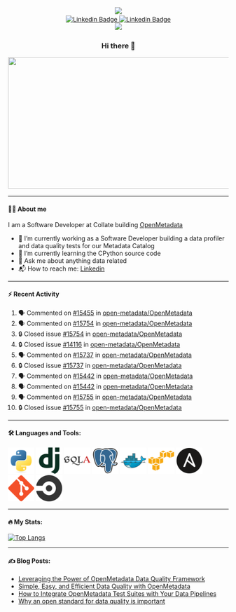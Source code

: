<div id="header" align="center">
  <img src="https://media.giphy.com/media/5eLDrEaRGHegx2FeF2/giphy.gif" width="100"/>
</div>
<div id="badges" align="center">
  <a href="https://www.linkedin.com/in/teddycrepineau/">
    <img src="https://shields.io/badge/Linkedin-blue?logo=linkedin&logoColor=white&style=for-the-badge" alt="Linkedin Badge"/>
  </a>
  <a href="https://medium.com/@teddycrpineau">
    <img src="https://shields.io/badge/Medium-black?logo=medium&logoColor=white&style=for-the-badge" alt="Linkedin Badge"/>
  </a>
</div>
<div align="center">
  <img src="https://komarev.com/ghpvc/?username=TeddyCr&color=blue&style=flat-square" />
</div>

<h3 align="center">
Hi there 👋
</h3>
<div align="center">
  <img src="https://media.giphy.com/media/L8K62iTDkzGX6/giphy.gif" width="600" height="300"/>
</div>

---

#### :technologist: About me
I am a Software Developer at Collate building <a href="https://open-metadata.org"/>OpenMetadata</a>
- 🔭 I’m currently working as a Software Developer building a data profiler and data quality tests for our Metadata Catalog
- 🐍 I’m currently learning the CPython source code
- 💬 Ask me about anything data related
- 📬 How to reach me: [Linkedin](https://shields.io/badge/Linkedin-blue?logo=linkedin&logoColor=white&style=for-the-badge)

---

#### ⚡️ Recent Activity
<!--START_SECTION:activity-->
1. 🗣 Commented on [#15455](https://github.com/open-metadata/OpenMetadata/issues/15455#issuecomment-2027348005) in [open-metadata/OpenMetadata](https://github.com/open-metadata/OpenMetadata)
2. 🗣 Commented on [#15754](https://github.com/open-metadata/OpenMetadata/issues/15754#issuecomment-2027332894) in [open-metadata/OpenMetadata](https://github.com/open-metadata/OpenMetadata)
3. 🔒 Closed issue [#15754](https://github.com/open-metadata/OpenMetadata/issues/15754) in [open-metadata/OpenMetadata](https://github.com/open-metadata/OpenMetadata)
4. 🔒 Closed issue [#14116](https://github.com/open-metadata/OpenMetadata/issues/14116) in [open-metadata/OpenMetadata](https://github.com/open-metadata/OpenMetadata)
5. 🗣 Commented on [#15737](https://github.com/open-metadata/OpenMetadata/issues/15737#issuecomment-2027314934) in [open-metadata/OpenMetadata](https://github.com/open-metadata/OpenMetadata)
6. 🔒 Closed issue [#15737](https://github.com/open-metadata/OpenMetadata/issues/15737) in [open-metadata/OpenMetadata](https://github.com/open-metadata/OpenMetadata)
7. 🗣 Commented on [#15442](https://github.com/open-metadata/OpenMetadata/pull/15442#issuecomment-2027308100) in [open-metadata/OpenMetadata](https://github.com/open-metadata/OpenMetadata)
8. 🗣 Commented on [#15442](https://github.com/open-metadata/OpenMetadata/pull/15442#issuecomment-2027307104) in [open-metadata/OpenMetadata](https://github.com/open-metadata/OpenMetadata)
9. 🗣 Commented on [#15755](https://github.com/open-metadata/OpenMetadata/issues/15755#issuecomment-2027302855) in [open-metadata/OpenMetadata](https://github.com/open-metadata/OpenMetadata)
10. 🔒 Closed issue [#15755](https://github.com/open-metadata/OpenMetadata/issues/15755) in [open-metadata/OpenMetadata](https://github.com/open-metadata/OpenMetadata)
<!--END_SECTION:activity-->

---

#### :hammer_and_wrench: Languages and Tools:
<div>
   <img src="https://github.com/devicons/devicon/blob/master/icons/python/python-original.svg" width="60" height="60"/>
   <img src="https://github.com/devicons/devicon/blob/master/icons/django/django-plain.svg" width="60" height="60"/>
   <img src="https://github.com/devicons/devicon/blob/master/icons/sqlalchemy/sqlalchemy-original.svg" width="60" height="60"/>
   <img src="https://github.com/devicons/devicon/blob/master/icons/postgresql/postgresql-original.svg" width="60" height="60"/>
   <img src="https://github.com/devicons/devicon/blob/master/icons/docker/docker-original.svg" width="60" height="60"/>
   <img src="https://github.com/devicons/devicon/blob/master/icons/amazonwebservices/amazonwebservices-original.svg" width="60" height="60"/>
   <img src="https://github.com/devicons/devicon/blob/master/icons/ansible/ansible-original.svg" width="60" height="60"/>
   <img src="https://github.com/devicons/devicon/blob/master/icons/git/git-original.svg" width="60" height="60"/>
   <img src="https://github.com/devicons/devicon/blob/master/icons/circleci/circleci-plain.svg" width="60" height="60"/>
</div>

---

#### 🔥 My Stats:
[![Top Langs](https://github-readme-stats.vercel.app/api/top-langs/?username=TeddyCr&layout=compact&hide=javascript,html,css)](https://github.com/anuraghazra/github-readme-stats)

---

#### ✍️ Blog Posts:
<!-- BLOG-POST-LIST:START -->
- [Leveraging the Power of OpenMetadata Data Quality Framework](https://blog.open-metadata.org/leveraging-the-power-of-openmetadata-data-quality-framework-385ba2d8eaf?source=rss-16e0670af08f------2)
- [Simple, Easy, and Efficient Data Quality with OpenMetadata](https://blog.open-metadata.org/simple-easy-and-efficient-data-quality-with-openmetadata-1c4e7d329364?source=rss-16e0670af08f------2)
- [How to Integrate OpenMetadata Test Suites with Your Data Pipelines](https://blog.open-metadata.org/how-to-integrate-openmetadata-test-suites-with-your-data-pipelines-d83fb55fa494?source=rss-16e0670af08f------2)
- [Why an open standard for data quality is important](https://blog.open-metadata.org/why-are-we-building-a-data-quality-standard-1753fae87259?source=rss-16e0670af08f------2)
<!-- BLOG-POST-LIST:END -->
